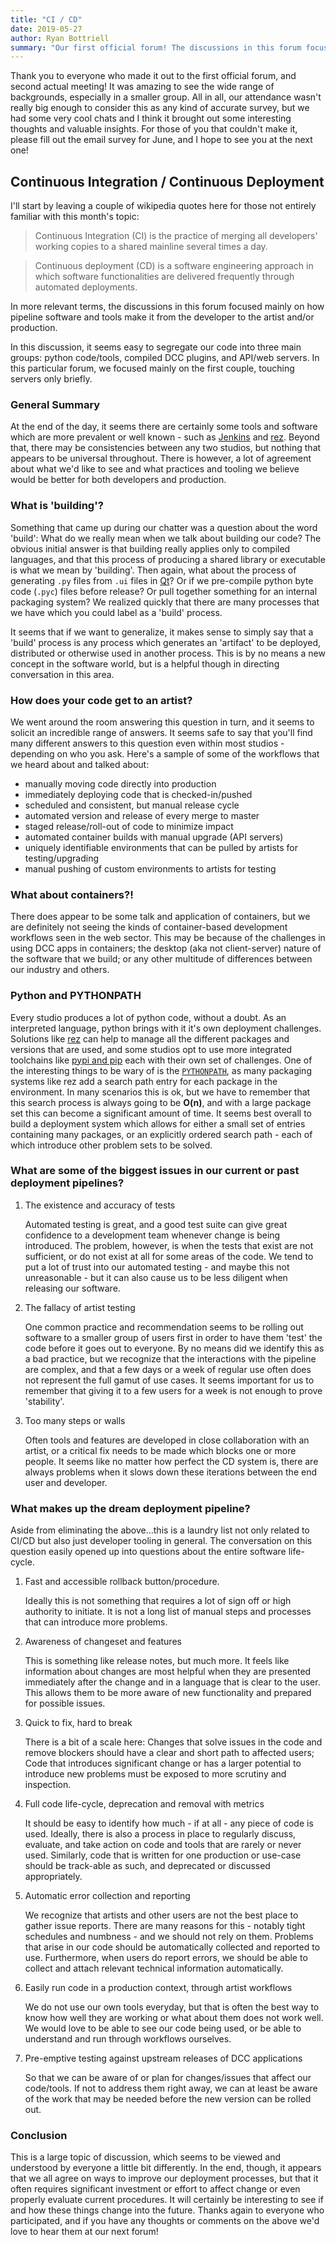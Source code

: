 ```yaml
---
title: "CI / CD"
date: 2019-05-27
author: Ryan Bottriell
summary: "Our first official forum! The discussions in this forum focused mainly on how pipeline software and tools make it from the developer to the artist and/or production."
---
```


Thank you to everyone who made it out to the first official forum, and second actual meeting! It was amazing to see the wide range of backgrounds, especially in a smaller group. All in all, our attendance wasn't really big enough to consider this as any kind of accurate survey, but we had some very cool chats and I think it brought out some interesting thoughts and valuable insights. For those of you that couldn't make it, please fill out the email survey for June, and I hope to see you at the next one!

## Continuous Integration / Continuous Deployment

I'll start by leaving a couple of wikipedia quotes here for those not entirely familiar with this month's topic:

> Continuous Integration (CI) is the practice of merging all developers' working copies to a shared mainline several times a day.

> Continuous deployment (CD) is a software engineering approach in which software functionalities are delivered frequently through automated deployments.

In more relevant terms, the discussions in this forum focused mainly on how pipeline software and tools make it from the developer to the artist and/or production.

In this discussion, it seems easy to segregate our code into three main groups: python code/tools, compiled DCC plugins, and API/web servers. In this particular forum, we focused mainly on the first couple, touching servers only briefly.

### General Summary

At the end of the day, it seems there are certainly some tools and software which are more prevalent or well known - such as [Jenkins](https://jenkins.io) and [rez](https://github.com/nerdvegas/rez). Beyond that, there may be consistencies between any two studios, but nothing that appears to be universal throughout. There is however, a lot of agreement about what we'd like to see and what practices and tooling we believe would be better for both developers and production.

### What is 'building'?

Something that came up during our chatter was a question about the word 'build': What do we really mean when we talk about building our code? The obvious initial answer is that building really applies only to compiled languages, and that this process of producing a shared library or executable is what we mean by 'building'. Then again, what about the process of generating `.py` files from `.ui` files in [Qt](https://www.qt.io)? Or if we pre-compile python byte code (`.pyc`) files before release? Or pull together something for an internal packaging system? We realized quickly that there are many processes that we have which you could label as a 'build' process.

It seems that if we want to generalize, it makes sense to simply say that a 'build' process is any process which generates an 'artifact' to be deployed, distributed or otherwise used in another process. This is by no means a new concept in the software world, but is a helpful though in directing conversation in this area.

### How does your code get to an artist?

We went around the room answering this question in turn, and it seems to solicit an incredible range of answers. It seems safe to say that you'll find many different answers to this question even within most studios - depending on who you ask. Here's a sample of some of the workflows that we heard about and talked about:

- manually moving code directly into production
- immediately deploying code that is checked-in/pushed
- scheduled and consistent, but manual release cycle
- automated version and release of every merge to master
- staged release/roll-out of code to minimize impact
- automated container builds with manual upgrade (API servers)
- uniquely identifiable environments that can be pulled by artists for testing/upgrading
- manual pushing of custom environments to artists for testing

### What about containers?!

There does appear to be some talk and application of containers, but we are definitely not seeing the kinds of container-based development workflows seen in the web sector. This may be because of the challenges in using DCC apps in containers; the desktop (aka not client-server) nature of the software that we build; or any other multitude of differences between our industry and others.

### Python and PYTHONPATH

Every studio produces a lot of python code, without a doubt. As an interpreted language, python brings with it it's own deployment challenges. Solutions like [rez](https://github.com/nerdvegas/rez) can help to manage all the different packages and versions that are used, and some studios opt to use more integrated toolchains like [pypi and pip](https://pypi.org/project/pip/) each with their own set of challenges. One of the interesting things to be wary of is the [`PYTHONPATH`](https://docs.python.org/2/using/cmdline.html#envvar-PYTHONPATH), as many packaging systems like rez add a search path entry for each package in the environment. In many scenarios this is ok, but we have to remember that this search process is always going to be **O(n)**, and with a large package set this can become a significant amount of time. It seems best overall to build a deployment system which allows for either a small set of entries containing many packages, or an explicitly ordered search path - each of which introduce other problem sets to be solved.

### What are some of the biggest issues in our current or past deployment pipelines?

1. The existence and accuracy of tests

    Automated testing is great, and a good test suite can give great confidence to a development team whenever change is being introduced. The problem, however, is when the tests that exist are not sufficient, or do not exist at all for some areas of the code. We tend to put a lot of trust into our automated testing - and maybe this not unreasonable - but it can also cause us to be less diligent when releasing our software.

1. The fallacy of artist testing

    One common practice and recommendation seems to be rolling out software to a smaller group of users first in order to have them 'test' the code before it goes out to everyone. By no means did we identify this as a bad practice, but we recognize that the interactions with the pipeline are complex, and that a few days or a week of regular use often does not represent the full gamut of use cases. It seems important for us to remember that giving it to a few users for a week is not enough to prove 'stability'.

1. Too many steps or walls

    Often tools and features are developed in close collaboration with an artist, or a critical fix needs to be made which blocks one or more people. It seems like no matter how perfect the CD system is, there are always problems when it slows down these iterations between the end user and developer.

### What makes up the dream deployment pipeline?

Aside from eliminating the above...this is a laundry list not only related to CI/CD but also just developer tooling in general. The conversation on this question easily opened up into questions about the entire software life-cycle.

1. Fast and accessible rollback button/procedure.

    Ideally this is not something that requires a lot of sign off or high authority to initiate. It is not a long list of manual steps and processes that can introduce more problems.

1. Awareness of changeset and features

    This is something like release notes, but much more. It feels like information about changes are most helpful when they are presented immediately after the change and in a language that is clear to the user. This allows them to be more aware of new functionality and prepared for possible issues.

1. Quick to fix, hard to break

    There is a bit of a scale here: Changes that solve issues in the code and remove blockers should have a clear and short path to affected users; Code that introduces significant change or has a larger potential to introduce new problems must be exposed to more scrutiny and inspection.

1. Full code life-cycle, deprecation and removal with metrics

    It should be easy to identify how much - if at all - any piece of code is used. Ideally, there is also a process in place to regularly discuss, evaluate, and take action on code and tools that are rarely or never used. Similarly, code that is written for one production or use-case should be track-able as such, and deprecated or discussed appropriately.

1. Automatic error collection and reporting

    We recognize that artists and other users are not the best place to gather issue reports. There are many reasons for this - notably tight schedules and numbness - and we should not rely on them. Problems that arise in our code should be automatically collected and reported to use. Furthermore, when users do report errors, we should be able to collect and attach relevant technical information automatically.

1. Easily run code in a production context, through artist workflows

    We do not use our own tools everyday, but that is often the best way to know how well they are working or what about them does not work well. We would love to be able to see our code being used, or be able to understand and run through workflows ourselves.

1. Pre-emptive testing against upstream releases of DCC applications

    So that we can be aware of or plan for changes/issues that affect our code/tools. If not to address them right away, we can at least be aware of the work that may be needed before the new version can be rolled out.

### Conclusion

This is a large topic of discussion, which seems to be viewed and understood by everyone a little bit differently. In the end, though, it appears that we all agree on ways to improve our deployment processes, but that it often requires significant investment or effort to affect change or even properly evaluate current procedures. It will certainly be interesting to see if and how these things change into the future. Thanks again to everyone who participated, and if you have any thoughts or comments on the above we'd love to hear them at our next forum!
